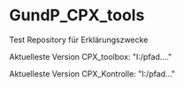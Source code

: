 # GundP_CPX_tools
Test Repository für Erklärungszwecke

Aktuelleste Version CPX_toolbox: "I:/pfad...."

Aktuelleste Version CPX_Kontrolle: "I:/pfad..."
